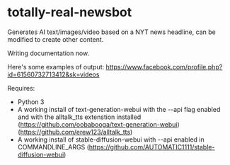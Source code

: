 # totally-real-newsbot
Generates AI text/images/video based on a NYT news headline, can be modified to create other content.

Writing documentation now.

Here's some examples of output: https://www.facebook.com/profile.php?id=61560732713412&sk=videos

Requires:<br>
- Python 3<br>
- A working install of text-generation-webui with the --api flag enabled and with the alltalk_tts extenstion installed (https://github.com/oobabooga/text-generation-webui)(https://github.com/erew123/alltalk_tts)<br>
- A working install of stable-diffusion-webui with  --api enabled in COMMANDLINE_ARGS (https://github.com/AUTOMATIC1111/stable-diffusion-webui)<br>
